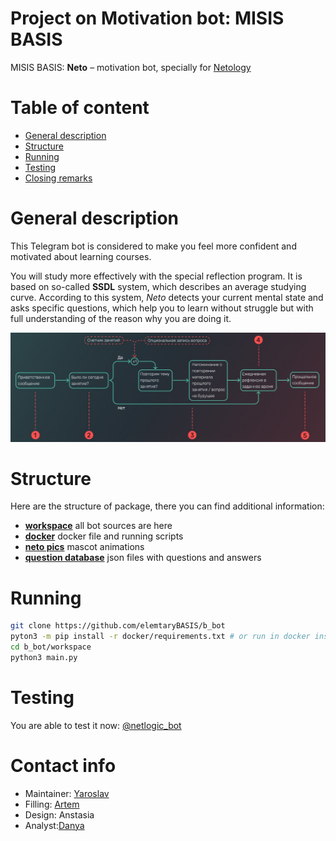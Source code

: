 # Project on Motivation bot: MISIS BASIS

MISIS BASIS: **Neto** – motivation bot, specially for [Netology](https://netology.ru)

# Table of content
-  [General description](#general-description)
-  [Structure](#struct)
-  [Running](#running)
-  [Testing](#testing)
-  [Closing remarks](#contact)

# General description <a name="general-description"></a>
This Telegram bot is considered to make you feel more confident and motivated about learning courses.

You will study more effectively with the special reflection program.
It is based on so-called **SSDL** system, which describes an average studying curve.
According to this system, *Neto* detects your current mental state and asks specific questions,
which help you to learn without struggle but with full understanding of the reason
why you are doing it.

![algo](media/algo.jpeg)
# Structure <a name="struct"></a>
Here are the structure of package, there you can find additional information:
- [**workspace**](workspace) all bot sources are here
- [**docker**](docker) docker file and running scripts
- [**neto pics**](workspace/neto_pics) mascot animations
- [**question database**](workspace/question_base) json files with questions and answers

# Running <a name="running"></a>
```bash
git clone https://github.com/elemtaryBASIS/b_bot
pyton3 -m pip install -r docker/requirements.txt # or run in docker instead
cd b_bot/workspace
python3 main.py
```
# Testing <a name="testing"></a>
You are able to test it now: [@netlogic_bot](https://t.me/netlogic_bot)
# Contact info <a name="contact"></a>
- Maintainer: [Yaroslav](https://github.com/atokagzx)
- Filling: [Artem](https://github.com/cymdaspec)
- Design: Anstasia
- Analyst:[Danya](https://github.com/triflt)
